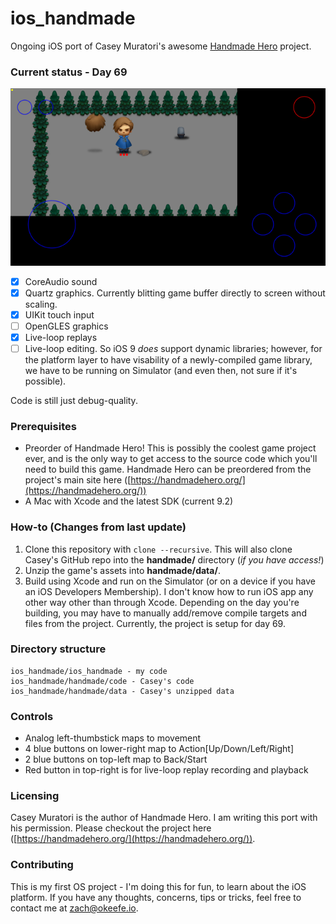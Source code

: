 # ios_handmade
Ongoing iOS port of Casey Muratori's awesome [Handmade Hero](https://handmadehero.org/) project.

### Current status - Day 69

![screenshot](/screenshots/day69.png)

- [x] CoreAudio sound
- [x] Quartz graphics. Currently blitting game buffer directly to screen without scaling.
- [x] UIKit touch input
- [ ] OpenGLES graphics
- [X] Live-loop replays
- [ ] Live-loop editing. So iOS 9 *does* support dynamic libraries; however, for the platform layer to have visability of a newly-compiled game library, we have to be running on Simulator (and even then, not sure if it's possible).

Code is still just debug-quality.

### Prerequisites
* Preorder of Handmade Hero! This is possibly the coolest game project ever, and is the only way to get access to the source code which you'll need to build this game. Handmade Hero can be preordered from the project's main site here ([https://handmadehero.org/](https://handmadehero.org/))
* A Mac with Xcode and the latest SDK (current 9.2)

### How-to (Changes from last update)
1. Clone this repository with `clone --recursive`. This will also clone Casey's GitHub repo into the **handmade/** directory (*if you have access!*)
2. Unzip the game's assets into **handmade/data/**.
3. Build using Xcode and run on the Simulator (or on a device if you have an iOS Developers Membership). I don't know how to run iOS app any other way other than through Xcode. Depending on the day you're building, you may have to manually add/remove compile targets and files from the project. Currently, the project is setup for day 69.

### Directory structure ###

```
ios_handmade/ios_handmade - my code
ios_handmade/handmade/code - Casey's code
ios_handmade/handmade/data - Casey's unzipped data
```

### Controls ###
* Analog left-thumbstick maps to movement
* 4 blue buttons on lower-right map to Action[Up/Down/Left/Right]
* 2 blue buttons on top-left map to Back/Start
* Red button in top-right is for live-loop replay recording and playback

### Licensing
Casey Muratori is the author of Handmade Hero. I am writing this port with his permission. Please checkout the project here ([https://handmadehero.org/](https://handmadehero.org/)).

### Contributing
This is my first OS project - I'm doing this for fun, to learn about the iOS platform. If you have any thoughts, concerns, tips or tricks, feel free to contact me at [zach@okeefe.io](mailto:zach@okeefe.io).
